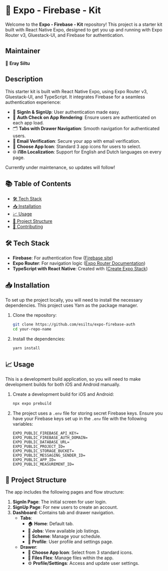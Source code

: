 # 🚀 Expo - Firebase - Kit

Welcome to the **Expo - Firebase - Kit** repository! This project is a starter kit built with React Native Expo, designed to get you up and running with Expo Router v3, Gluestack-UI, and Firebase for authentication.

## Maintainer

👤 **Eray Siltu**

## Description

This starter kit is built with React Native Expo, using Expo Router v3, Gluestack-UI, and TypeScript. It integrates Firebase for a seamless authentication experience:

- 🔐 **SignIn & SignUp**: User authentication made easy.
- 🔄 **Auth Check on App Rendering**: Ensure users are authenticated on each app load.
- 🗂 **Tabs with Drawer Navigation**: Smooth navigation for authenticated users.
- 📧 **Email Verification**: Secure your app with email verification.
- 🎨 **Choose App Icon**: Standard 3 app icons for users to select.
- 🌐 **i18n Localization**: Support for English and Dutch languages on every page.

Currently under maintenance, so updates will follow!

## 📚 Table of Contents

- [🛠 Tech Stack](#-tech-stack)
- [📥 Installation](#-installation)
- [📈 Usage](#-usage)
- [📄 Project Structure](#-project-structure)
- [🤝 Contributing](#-contributing)

## 🛠 Tech Stack

- **Firebase**: For authentication flow ([Firebase site](https://firebase.google.com/))
- **Expo Router**: For navigation logic ([Expo Router Documentation](https://docs.expo.dev/router/introduction/))
- **TypeScript with React Native**: Created with ([Create Expo Stack](https://createexpostack.com/))

## 📥 Installation

To set up the project locally, you will need to install the necessary dependencies. This project uses Yarn as the package manager.

1. Clone the repository:
    ```sh
    git clone https://github.com/esiltu/expo-firebase-auth
    cd your-repo-name
    ```

2. Install the dependencies:
    ```sh
    yarn install
    ```

## 📈 Usage

This is a development build application, so you will need to make development builds for both iOS and Android manually.

1. Create a development build for iOS and Android:
    ```sh
    npx expo prebuild
    ```

2. The project uses a `.env` file for storing secret Firebase keys. Ensure you have your Firebase keys set up in the `.env` file with the following variables:
    ```env
    EXPO_PUBLIC_FIREBASE_API_KEY=
    EXPO_PUBLIC_FIREBASE_AUTH_DOMAIN=
    EXPO_PUBLIC_DATABASE_URL=
    EXPO_PUBLIC_PROJECT_ID=
    EXPO_PUBLIC_STORAGE_BUCKET=
    EXPO_PUBLIC_MESSAGING_SENDER_ID=
    EXPO_PUBLIC_APP_ID=
    EXPO_PUBLIC_MEASUREMENT_ID=
    ```

## 📄 Project Structure

The app includes the following pages and flow structure:

1. **SignIn Page**: The initial screen for user login.
2. **SignUp Page**: For new users to create an account.
3. **Dashboard**: Contains tab and drawer navigation.
    - **Tabs**:
        - 🏠 **Home**: Default tab.
        - 💼 **Jobs**: View available job listings.
        - 📅 **Scheme**: Manage your schedule.
        - 👤 **Profile**: User profile and settings page.
    - **Drawer**:
        - 🎨 **Choose App Icon**: Select from 3 standard icons.
        - 📁 **Files Flex**: Manage files within the app.
        - ⚙️ **Profile/Settings**: Access and update user settings.
